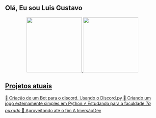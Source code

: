 ## Olá, Eu sou Luis Gustavo  

<div align="center">
  <a href="https://github.com/Gransbi">
  <img height="180em" src="https://github-readme-stats.vercel.app/api?username=Gransbi&show_icons=true&theme=blueberry&include_all_commits=true&count_private=true"/>
  <img height="180em" src="https://github-readme-stats.vercel.app/api/top-langs/?username=Gransbi&layout=compact&langs_count=7&theme=blueberry "/>
</div>

## Projetos atuais

🤗 Criação de um Bot para o discord. Usando o Discord.py
🥰 Criando um jogo extemamente simples em Python
⚡ Estudando para a faculdade *Ta puxado*
🌌 Aproveitando até o fim A ImersãoDev
